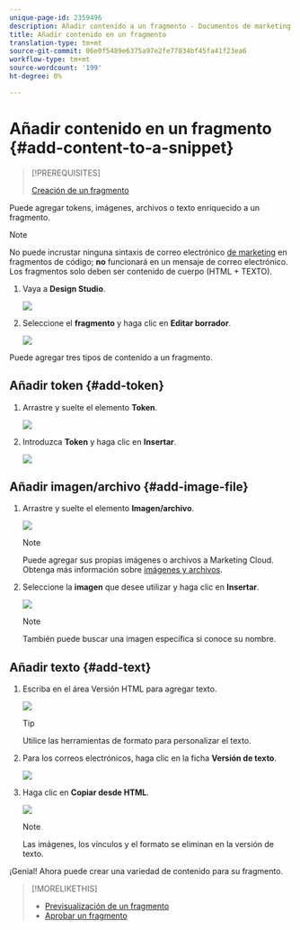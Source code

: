 ```yaml
---
unique-page-id: 2359496
description: Añadir contenido a un fragmento - Documentos de marketing - Documentación del producto
title: Añadir contenido en un fragmento
translation-type: tm+mt
source-git-commit: 06e0f5489e6375a97e2fe77834bf45fa41f23ea6
workflow-type: tm+mt
source-wordcount: '199'
ht-degree: 0%

---
```



# Añadir contenido en un fragmento {#add-content-to-a-snippet}

>[!PREREQUISITES]
>
>[Creación de un fragmento](/help/marketo/product-docs/personalization/segmentation-and-snippets/snippets/create-a-snippet.md)

Puede agregar tokens, imágenes, archivos o texto enriquecido a un fragmento.

>[!NOTE]
>
>No puede incrustar ninguna sintaxis de correo electrónico [de marketing](/help/marketo/product-docs/email-marketing/general/email-editor-2/email-template-syntax.md) en fragmentos de código; **no** funcionará en un mensaje de correo electrónico. Los fragmentos solo deben ser contenido de cuerpo (HTML + TEXTO).

1. Vaya a **Design Studio**.

   ![](assets/designstudio-2.png)

1. Seleccione el **fragmento** y haga clic en **Editar borrador**.

   ![](assets/image2014-9-16-9-3a34-3a58.png)

Puede agregar tres tipos de contenido a un fragmento.

## Añadir token {#add-token}

1. Arrastre y suelte el elemento **Token**.

   ![](assets/image2014-9-16-9-3a35-3a8.png)

1. Introduzca **Token** y haga clic en **Insertar**.

   ![](assets/image2014-9-16-9-3a35-3a16.png)

## Añadir imagen/archivo {#add-image-file}

1. Arrastre y suelte el elemento **Imagen/archivo**.

   ![](assets/image2014-9-16-9-3a35-3a25.png)

   >[!NOTE]
   >
   >Puede agregar sus propias imágenes o archivos a Marketing Cloud. Obtenga más información sobre [imágenes y archivos](/help/marketo/product-docs/demand-generation/images-and-files/add-images-and-files-to-marketo.md).

1. Seleccione la **imagen** que desee utilizar y haga clic en **Insertar**.

   ![](assets/image2014-9-16-9-3a35-3a33.png)

   >[!NOTE]
   >
   >También puede buscar una imagen específica si conoce su nombre.

## Añadir texto {#add-text}

1. Escriba en el área Versión HTML para agregar texto.

   ![](assets/image2014-9-16-9-3a35-3a43.png)

   >[!TIP]
   >
   >Utilice las herramientas de formato para personalizar el texto.

1. Para los correos electrónicos, haga clic en la ficha **Versión de texto**.

   ![](assets/image2014-9-16-9-3a35-3a51.png)

1. Haga clic en **Copiar desde HTML**.

   ![](assets/image2014-9-16-9-3a35-3a59.png)

   >[!NOTE]
   >
   >Las imágenes, los vínculos y el formato se eliminan en la versión de texto.

¡Genial! Ahora puede crear una variedad de contenido para su fragmento.

>[!MORELIKETHIS]
>
>* [Previsualización de un fragmento](/help/marketo/product-docs/personalization/segmentation-and-snippets/snippets/preview-a-snippet.md)
>* [Aprobar un fragmento](/help/marketo/product-docs/personalization/segmentation-and-snippets/snippets/approve-a-snippet.md)

